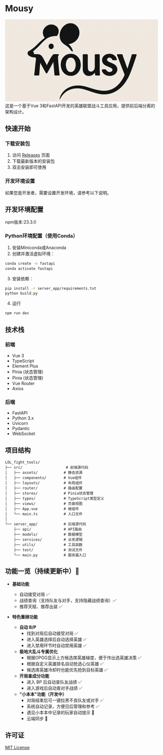 # Mousy
![Mousy Logo](/img/Mousy_Logo.png)
这是一个基于Vue 3和FastAPI开发的英雄联盟战斗工具应用，提供前后端分离的架构设计。

## 快速开始

### 下载安装包
1. 访问 [Releases](https://github.com/your-username/Mousy/releases) 页面
2. 下载最新版本的安装包
3. 双击安装即可使用

### 开发环境设置
如果您是开发者，需要设置开发环境，请参考以下说明。

## 开发环境配置
npm版本:23.3.0

### Python环境配置（使用Conda）
1. 安装Miniconda或Anaconda
2. 创建并激活虚拟环境：
```bash
conda create -n fastapi
conda activate fastapi
```
3. 安装依赖：
```bash
pip install -r server_app/requirements.txt
python build.py
```

4. 运行
```bash
npm run dev
```

## 技术栈

### 前端
- Vue 3
- TypeScript
- Element Plus
- Pinia (状态管理)
- Pinia (状态管理)
- Vue Router
- Axios

### 后端
- FastAPI
- Python 3.x
- Uvicorn
- Pydantic
- WebSocket

## 项目结构

```
LOL_fight_tools/
├── src/                    # 前端源代码
│   ├── assets/            # 静态资源
│   ├── components/        # Vue组件
│   ├── layouts/           # 布局组件
│   ├── router/            # 路由配置
│   ├── stores/            # Pinia状态管理
│   ├── types/             # TypeScript类型定义
│   ├── views/             # 页面视图
│   ├── App.vue            # 根组件
│   └── main.ts            # 入口文件
│
└── server_app/            # 后端源代码
    ├── api/               # API路由
    ├── models/            # 数据模型
    ├── services/          # 业务逻辑
    ├── utils/             # 工具函数
    ├── test/              # 测试文件
    └── main.py            # 服务器入口
```

## 功能一览（持续更新中）🥰

- **基础功能**
  - 自动接受对局 ✅
  - 战绩查询（支持队友与对手，支持隐藏战绩查询）✅
  - 推荐天赋、推荐出装 ✅

- **特色重磅功能**
  - **自动 B/P** 
    - 找到对局后自动接受对局 ✅
    - 进入英雄选择后自动选择英雄 ✅
    - 进入禁用环节时自动禁用英雄 ✅
  - **极地大乱斗专属优化**
    - 根据OPGG显示上方候选席英雄梯度，便于作出选英雄决策 ✅
    - 根据自定义英雄排名自动抢选心仪英雄 ✅
    - 候选席英雄冷却时也能优先抢到目标英雄 ✅
  - **开局查成分功能**
    - 进入 BP 后自动查队友战绩 ✅
    - 进入游戏后自动查对手战绩 ✅
  - **"小本本"功能（开发中）**
    - 对局结束后可一键拉黑不良队友或对手 ✅
    - 系统自动记录，方便日后管理和参考 ✅
    - 遇见小本本中记录的玩家自动提示 🚧
    - 云端同步 🚧

## 许可证

[MIT License](LICENSE) 